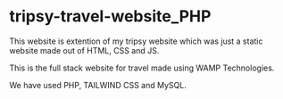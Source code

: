 # tripsy-travel-website_PHP

This website is extention of my tripsy website which was just a static website made out of HTML, CSS and JS.

This is the full stack website for travel made using WAMP Technologies.

We have used PHP, TAILWIND CSS and MySQL.
